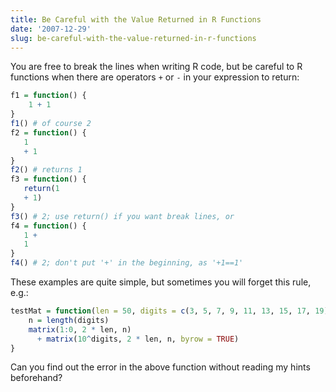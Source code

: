 ```yaml
---
title: Be Careful with the Value Returned in R Functions
date: '2007-12-29'
slug: be-careful-with-the-value-returned-in-r-functions
---
```


You are free to break the lines when writing R code, but be careful to R functions when there are operators `+` or `-` in your expression to return:

```r 
f1 = function() {
    1 + 1
}
f1() # of course 2
f2 = function() {
   1
   + 1
}
f2() # returns 1
f3 = function() {
   return(1
   + 1)
}
f3() # 2; use return() if you want break lines, or
f4 = function() {
   1 +
   1
}
f4() # 2; don't put '+' in the beginning, as '+1==1'
```

These examples are quite simple, but sometimes you will forget this rule, e.g.:

```r 
testMat = function(len = 50, digits = c(3, 5, 7, 9, 11, 13, 15, 17, 19)) {
    n = length(digits)
    matrix(1:0, 2 * len, n)
      + matrix(10^digits, 2 * len, n, byrow = TRUE)
}
```

Can you find out the error in the above function without reading my hints beforehand?

